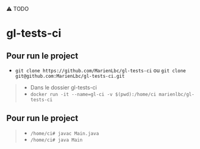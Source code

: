 :warning: TODO
# gl-tests-ci


## Pour run le project

* ```git clone https://github.com/MarienLbc/gl-tests-ci``` ou ```git clone git@github.com:MarienLbc/gl-tests-ci.git```


> * Dans le dossier gl-tests-ci
> * ```docker run -it --name=gl-ci -v $(pwd):/home/ci marienlbc/gl-tests-ci```

## Pour run le project

> * ```/home/ci# javac Main.java```
> * ```/home/ci# java Main```
